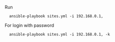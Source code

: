 Run
```
  ansible-playbook sites.yml -i 192.168.0.1,
```

For login with password
```
  ansible-playbook sites.yml -i 192.168.0.1, -k
```
